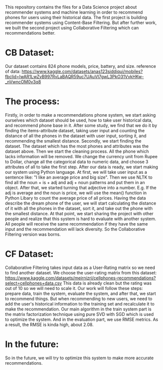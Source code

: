 This repository contains the files for a Data Science project about recommender systems and machine learning in order to recommend phones for users using their historical data. 
The first project is building recommender systems using Content-Base Filtering. But after further work, we built the second project using Collaborative Filtering which can recommendations better. 
# CB Dataset: 
Our dataset contains 824 phone models, price, battery, and size.
reference of data: https://www.kaggle.com/datasets/anas123siddiqui/mobiles?fbclid=IwAR1LwZvB997RvLaBAQR59uc7UAuVI7gwL3PkO31VvkHKw-_nVwncOM0v3q8
# The process:
Firstly, in order to make a recommendations phone system, we start asking ourselves which dataset should be used, how to take user historical data, and recommend phone base in it. After some study, we find that we do it by finding the items-attribute dataset, taking user input and counting the distance of all the phones in the dataset with user input, sorting it, and recommending the smallest distance. 
Secondly, we start finding the dataset. The dataset which has the most phones and attributes was the dataset above. Then we start the cleaning process. All the phone which lacks information will be removed. We change the currency unit from Rupee to Dollar, change all the categorical data to numeric data, and choose 3 attributes of all to take the first step.
After our data is ready, we start making our system using Python language. At first, we will take user input as a sentence like: "I like an average price and big size". Then we use NLTK to find all the noun + is + adj and adj + noun patterns and put them in an object. After that, we started turning that adjective into a number. E.g. If the adj is average and the noun is price, we will use the mean() function in Python Libary to count the average price of all prices. 
Having the data describe the dream phone of the user, we will start calculating the distance of it with all the phones in the dataset, sort it, and take out the phone with the smallest distance.
At that point, we start sharing the project with other people and realize that this system is hard to evaluate with another system. All people will receive the same recommendation if they have the same input and the recommendation will lack diversity. So the Collaborative Filtering version was borns.
# CF Dataset: 
Collaborative Filtering takes input data as a User-Rating matrix so we need to find another dataset. We choose the user-rating matrix from this dataset: https://www.kaggle.com/datasets/meirnizri/cellphones-recommendations?select=cellphones+data.csv
This data is already clean but the rating was out of 10 so we will need to scale it. Our work will follow these steps: prepare data, train the system, evaluate the system, and after that, we start to recommend things. But when recommending to new users, we need to add the user's historical information to the training set and recalculate it to make the recommendation.
Our main algorithm in the train system part is the matrix factorization technique using pure SVD with SGD which is used to optimize the system. And in the evaluation part, we use RMSE metrics. As a result, the RMSE is kinda high, about 2.08.
# In the future: 
So in the future, we will try to optimize this system to make more accurate recommendations.
